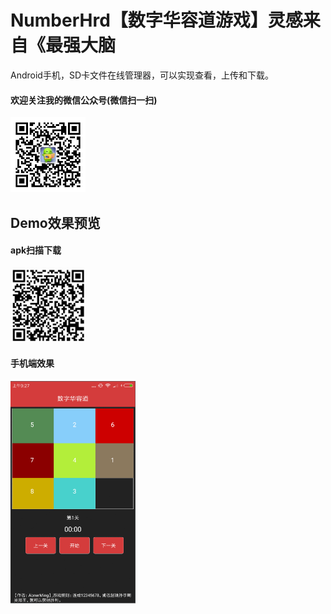 # NumberHrd【数字华容道游戏】灵感来自《最强大脑
Android手机，SD卡文件在线管理器，可以实现查看，上传和下载。
#### 欢迎关注我的微信公众号(微信扫一扫)<br/>
<img src="image/abner.jpg" width="120" height="120" alt="微信公众号"/><br/>
## Demo效果预览<br/>
#### apk扫描下载<br/>
<img src="image/numberhrd.jpg" width="120" height="120" alt="效果"/><br/>
#### 手机端效果<br/>
<img src="image/number.gif" width="200" alt="手机端效果"/><br/>
